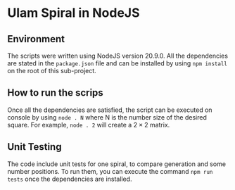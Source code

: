 # Ulam Spiral in NodeJS
## Environment

The scripts were written using NodeJS version 20.9.0. All the dependencies are stated in the `package.json` file and can be installed by using `npm install` on the root of this sub-project.

## How to run the scrips
Once all the dependencies are satisfied, the script can be executed on console by using `node . N` where N is the number size of the desired square. For example, `node . 2` will create a $2\times2$ matrix. 

## Unit Testing
The code include unit tests for one spiral, to compare generation and some number positions. To run them, you can execute the command `npm run tests` once the dependencies are installed. 
